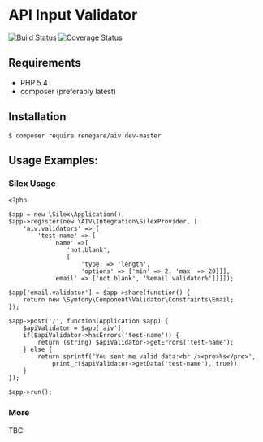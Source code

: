 # API Input Validator

[![Build Status](https://travis-ci.org/renegare/aiv.png?branch=master)](https://travis-ci.org/renegare/aiv)
[![Coverage Status](https://coveralls.io/repos/renegare/aiv/badge.png)](https://coveralls.io/r/renegare/aiv)

## Requirements

* PHP 5.4
* composer (preferably latest)

## Installation

```
$ composer require renegare/aiv:dev-master
```

## Usage Examples:

### Silex Usage
```
<?php

$app = new \Silex\Application();
$app->register(new \AIV\Integration\SilexProvider, [
    'aiv.validators' => [
        'test-name' => [
            'name' =>[
                'not.blank',
                [
                    'type' => 'length',
                    'options' => ['min' => 2, 'max' => 20]]],
            'email' => ['not.blank', '%email.validator%']]]]);

$app['email.validator'] = $app->share(function() {
    return new \Symfony\Component\Validator\Constraints\Email;
});

$app->post('/', function(Application $app) {
    $apiValidator = $app['aiv'];
    if($apiValidator->hasErrors('test-name')) {
        return (string) $apiValidator->getErrors('test-name');
    } else {
        return sprintf('You sent me valid data:<br /><pre>%s</pre>',
            print_r($apiValidator->getData('test-name'), true));
    }
});

$app->run();

```

### More

TBC

